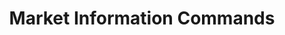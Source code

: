 ---
layout: default
title: Market Information Commands
parent: Commands
permalink: /commands/market-info
---